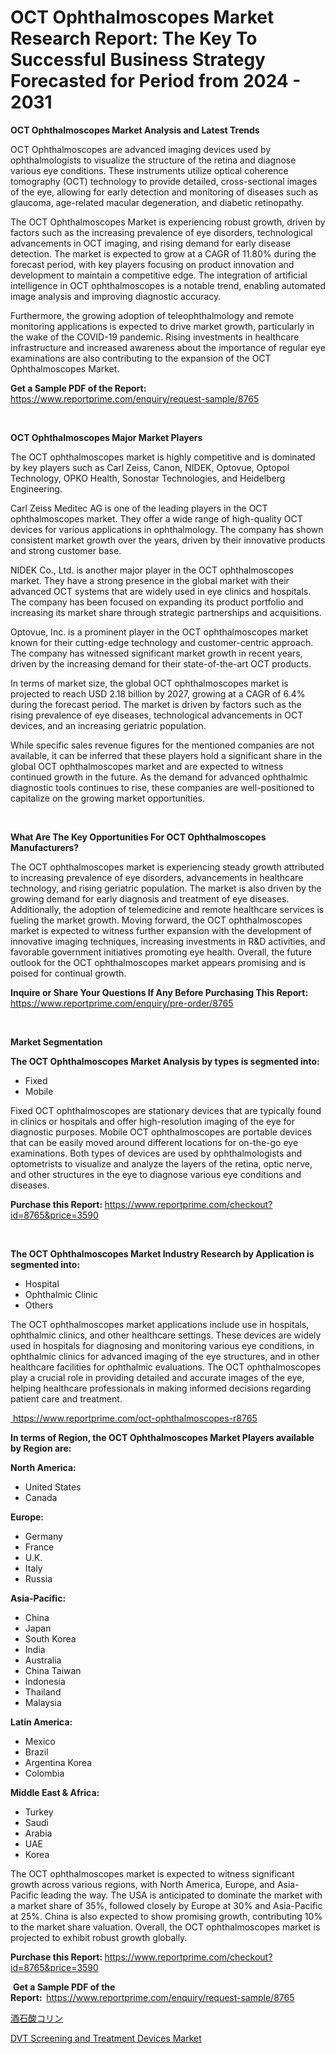 <p><h1>OCT Ophthalmoscopes Market Research Report: The Key To Successful Business Strategy Forecasted for Period from 2024 - 2031</h1></p><p><strong>OCT Ophthalmoscopes Market Analysis and Latest Trends</strong></p>
<p><p>OCT Ophthalmoscopes are advanced imaging devices used by ophthalmologists to visualize the structure of the retina and diagnose various eye conditions. These instruments utilize optical coherence tomography (OCT) technology to provide detailed, cross-sectional images of the eye, allowing for early detection and monitoring of diseases such as glaucoma, age-related macular degeneration, and diabetic retinopathy.</p><p>The OCT Ophthalmoscopes Market is experiencing robust growth, driven by factors such as the increasing prevalence of eye disorders, technological advancements in OCT imaging, and rising demand for early disease detection. The market is expected to grow at a CAGR of 11.80% during the forecast period, with key players focusing on product innovation and development to maintain a competitive edge. The integration of artificial intelligence in OCT ophthalmoscopes is a notable trend, enabling automated image analysis and improving diagnostic accuracy.</p><p>Furthermore, the growing adoption of teleophthalmology and remote monitoring applications is expected to drive market growth, particularly in the wake of the COVID-19 pandemic. Rising investments in healthcare infrastructure and increased awareness about the importance of regular eye examinations are also contributing to the expansion of the OCT Ophthalmoscopes Market.</p></p>
<p><strong>Get a Sample PDF of the Report:&nbsp;</strong> <a href="https://www.reportprime.com/enquiry/request-sample/8765">https://www.reportprime.com/enquiry/request-sample/8765</a></p>
<p>&nbsp;</p>
<p><strong>OCT Ophthalmoscopes Major Market Players</strong></p>
<p><p>The OCT ophthalmoscopes market is highly competitive and is dominated by key players such as Carl Zeiss, Canon, NIDEK, Optovue, Optopol Technology, OPKO Health, Sonostar Technologies, and Heidelberg Engineering. </p><p>Carl Zeiss Meditec AG is one of the leading players in the OCT ophthalmoscopes market. They offer a wide range of high-quality OCT devices for various applications in ophthalmology. The company has shown consistent market growth over the years, driven by their innovative products and strong customer base.</p><p>NIDEK Co., Ltd. is another major player in the OCT ophthalmoscopes market. They have a strong presence in the global market with their advanced OCT systems that are widely used in eye clinics and hospitals. The company has been focused on expanding its product portfolio and increasing its market share through strategic partnerships and acquisitions.</p><p>Optovue, Inc. is a prominent player in the OCT ophthalmoscopes market known for their cutting-edge technology and customer-centric approach. The company has witnessed significant market growth in recent years, driven by the increasing demand for their state-of-the-art OCT products.</p><p>In terms of market size, the global OCT ophthalmoscopes market is projected to reach USD 2.18 billion by 2027, growing at a CAGR of 6.4% during the forecast period. The market is driven by factors such as the rising prevalence of eye diseases, technological advancements in OCT devices, and an increasing geriatric population.</p><p>While specific sales revenue figures for the mentioned companies are not available, it can be inferred that these players hold a significant share in the global OCT ophthalmoscopes market and are expected to witness continued growth in the future. As the demand for advanced ophthalmic diagnostic tools continues to rise, these companies are well-positioned to capitalize on the growing market opportunities.</p></p>
<p>&nbsp;</p>
<p><strong>What Are The Key Opportunities For OCT Ophthalmoscopes Manufacturers?</strong></p>
<p><p>The OCT ophthalmoscopes market is experiencing steady growth attributed to increasing prevalence of eye disorders, advancements in healthcare technology, and rising geriatric population. The market is also driven by the growing demand for early diagnosis and treatment of eye diseases. Additionally, the adoption of telemedicine and remote healthcare services is fueling the market growth. Moving forward, the OCT ophthalmoscopes market is expected to witness further expansion with the development of innovative imaging techniques, increasing investments in R&D activities, and favorable government initiatives promoting eye health. Overall, the future outlook for the OCT ophthalmoscopes market appears promising and is poised for continual growth.</p></p>
<p><strong>Inquire or Share Your Questions If Any Before Purchasing This Report:</strong> <a href="https://www.reportprime.com/enquiry/pre-order/8765">https://www.reportprime.com/enquiry/pre-order/8765</a></p>
<p>&nbsp;</p>
<p><strong>Market Segmentation</strong></p>
<p><strong>The OCT Ophthalmoscopes Market Analysis by types is segmented into:</strong></p>
<p><ul><li>Fixed</li><li>Mobile</li></ul></p>
<p><p>Fixed OCT ophthalmoscopes are stationary devices that are typically found in clinics or hospitals and offer high-resolution imaging of the eye for diagnostic purposes. Mobile OCT ophthalmoscopes are portable devices that can be easily moved around different locations for on-the-go eye examinations. Both types of devices are used by ophthalmologists and optometrists to visualize and analyze the layers of the retina, optic nerve, and other structures in the eye to diagnose various eye conditions and diseases.</p></p>
<p><strong>Purchase this Report:&nbsp;</strong><a href="https://www.reportprime.com/checkout?id=8765&price=3590">https://www.reportprime.com/checkout?id=8765&price=3590</a></p>
<p>&nbsp;</p>
<p><strong>The OCT Ophthalmoscopes Market Industry Research by Application is segmented into:</strong></p>
<p><ul><li>Hospital</li><li>Ophthalmic Clinic</li><li>Others</li></ul></p>
<p><p>The OCT ophthalmoscopes market applications include use in hospitals, ophthalmic clinics, and other healthcare settings. These devices are widely used in hospitals for diagnosing and monitoring various eye conditions, in ophthalmic clinics for advanced imaging of the eye structures, and in other healthcare facilities for ophthalmic evaluations. The OCT ophthalmoscopes play a crucial role in providing detailed and accurate images of the eye, helping healthcare professionals in making informed decisions regarding patient care and treatment.</p></p>
<p><a href="https://www.reportprime.com/oct-ophthalmoscopes-r8765">&nbsp;https://www.reportprime.com/oct-ophthalmoscopes-r8765</a></p>
<p><strong>In terms of Region, the OCT Ophthalmoscopes Market Players available by Region are:</strong></p>
<p>
    <p> <strong> North America: </strong>
        <ul>
            <li>United States</li>
            <li>Canada</li>
        </ul>
        </p> 
    <p> <strong> Europe: </strong>
        <ul>
            <li>Germany</li>
            <li>France</li>
            <li>U.K.</li>
            <li>Italy</li>
            <li>Russia</li>
        </ul>
        </p> 
    <p> <strong> Asia-Pacific: </strong>
        <ul>
            <li>China</li>
            <li>Japan</li>
            <li>South Korea</li>
            <li>India</li>
            <li>Australia</li>
            <li>China Taiwan</li>
            <li>Indonesia</li>
            <li>Thailand</li>
            <li>Malaysia</li>
        </ul>
        </p> 
    <p> <strong> Latin America: </strong>
        <ul>
            <li>Mexico</li>
            <li>Brazil</li>
            <li>Argentina Korea</li>
            <li>Colombia</li>
        </ul>
        </p> 
    <p> <strong> Middle East & Africa: </strong>
        <ul>
            <li>Turkey</li>
            <li>Saudi</li>
            <li>Arabia</li>
            <li>UAE</li>
            <li>Korea</li>
        </ul>
    </p>
    </p>
<p><p>The OCT ophthalmoscopes market is expected to witness significant growth across various regions, with North America, Europe, and Asia-Pacific leading the way. The USA is anticipated to dominate the market with a market share of 35%, followed closely by Europe at 30% and Asia-Pacific at 25%. China is also expected to show promising growth, contributing 10% to the market share valuation. Overall, the OCT ophthalmoscopes market is projected to exhibit robust growth globally.</p></p>
<p><strong>Purchase this Report: </strong><a href="https://www.reportprime.com/checkout?id=8765&price=3590">https://www.reportprime.com/checkout?id=8765&price=3590</a></p>
<p>&nbsp;<strong>Get a Sample PDF of the Report:&nbsp;&nbsp;</strong><a href="https://www.reportprime.com/enquiry/request-sample/8765">https://www.reportprime.com/enquiry/request-sample/8765</a></p>
<p><strong></strong></p>
<p><p><a href="https://github.com/SantosDicki04/Market-Research-Report-List-1/blob/main/915492223134.md">酒石酸コリン</a></p><p><a href="https://github.com/ruddyyedelwadw/Market-Research-Report-List-2/blob/main/dvt-screening-and-treatment-devices-market.md">DVT Screening and Treatment Devices Market</a></p></p>